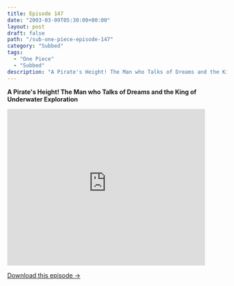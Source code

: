 ```yaml
---
title: Episode 147
date: "2003-03-09T05:30:00+00:00"
layout: post
draft: false
path: "/sub-one-piece-episode-147"
category: "Subbed"
tags:
  - "One Piece"
  - "Subbed"
description: "A Pirate's Height! The Man who Talks of Dreams and the King of Underwater Exploration"
---
```


**A Pirate's Height! The Man who Talks of Dreams and the King of Underwater Exploration**

<iframe width="640" height="360" src="https://www.rapidvideo.com/e/FXQE5LAH57" frameborder="0" marginwidth=0 marginheight=0 scrolling=no allowfullscreen style="max-width:90%;"></iframe>

<a href="http://ouo.io/qs/eCodkFEQ?s=https://www.rapidvideo.com/d/FXQE5LAH57" class="styled_a">Download this episode →</a>

